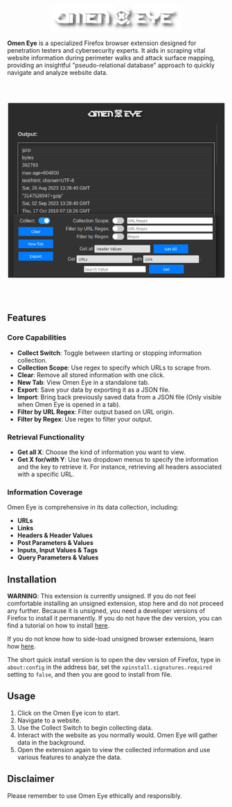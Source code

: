 

<p align="center">
  <img src="./Extension/images/Omen-Eye.png" alt="Omen Eye Logo">
</p>


**Omen Eye** is a specialized Firefox browser extension designed for penetration testers and cybersecurity experts. It aids in scraping vital website information during perimeter walks and attack surface mapping, providing an insightful "pseudo-relational database" approach to quickly navigate and analyze website data.

<br>
<br>

<p align="center">
  <img src="./screenshot1.png" alt="Omen Eye Logo" width="500">
</p>

<br>
<br>

## Features

### Core Capabilities

- **Collect Switch**: Toggle between starting or stopping information collection.
- **Collection Scope**: Use regex to specify which URLs to scrape from.
- **Clear**: Remove all stored information with one click.
- **New Tab**: View Omen Eye in a standalone tab.
- **Export**: Save your data by exporting it as a JSON file.
- **Import**: Bring back previously saved data from a JSON file (Only visible when Omen Eye is opened in a tab).
- **Filter by URL Regex**: Filter output based on URL origin.
- **Filter by Regex**: Use regex to filter your output.

### Retrieval Functionality

- **Get all X**: Choose the kind of information you want to view.
- **Get X for/with Y**: Use two dropdown menus to specify the information and the key to retrieve it. For instance, retrieving all headers associated with a specific URL.

### Information Coverage

Omen Eye is comprehensive in its data collection, including:

- **URLs**
- **Links**
- **Headers & Header Values**
- **Post Parameters & Values**
- **Inputs, Input Values & Tags**
- **Query Parameters & Values**

## Installation 
**WARNING**: This extension is currently unsigned. If you do not feel comfortable installing an unsigned extension, stop here and do not proceed any further.
Because it is unsigned, you need a developer versions of Firefox to install it permanently. If you do not have the dev version, you can find a tutorial on how to install [here](https://tecadmin.net/install-firefox-developer-edition-on-ubuntu/).

If you do not know how to side-load unsigned browser extensions, learn how [here](https://support.mozilla.org/en-US/kb/add-on-signing-in-firefox?as=u&utm_source=inproduct).

The short quick install version is to open the dev version of Firefox, type in `about:config` in the address bar, set the `xpinstall.signatures.required` setting to `false`, and then you are good to install from file.

## Usage

1. Click on the Omen Eye icon to start.
2. Navigate to a website.
3. Use the Collect Switch to begin collecting data.
4. Interact with the website as you normally would. Omen Eye will gather data in the background.
5. Open the extension again to view the collected information and use various features to analyze the data.

## Disclaimer

Please remember to use Omen Eye ethically and responsibly.


